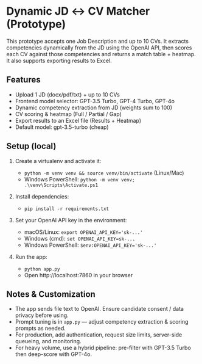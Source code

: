 
# Dynamic JD ↔ CV Matcher (Prototype)

This prototype accepts one Job Description and up to 10 CVs. It extracts competencies dynamically from the JD using the OpenAI API,
then scores each CV against those competencies and returns a match table + heatmap. It also supports exporting results to Excel.

## Features
- Upload 1 JD (docx/pdf/txt) + up to 10 CVs
- Frontend model selector: GPT-3.5 Turbo, GPT-4 Turbo, GPT-4o
- Dynamic competency extraction from JD (weights sum to 100)
- CV scoring & heatmap (Full / Partial / Gap)
- Export results to an Excel file (Results + Heatmap)
- Default model: gpt-3.5-turbo (cheap)

## Setup (local)
1. Create a virtualenv and activate it:
   - `python -m venv venv && source venv/bin/activate` (Linux/Mac)
   - Windows PowerShell: `python -m venv venv; .\venv\Scripts\Activate.ps1`

2. Install dependencies:
   - `pip install -r requirements.txt`

3. Set your OpenAI API key in the environment:
   - macOS/Linux: `export OPENAI_API_KEY='sk-...'`
   - Windows (cmd): `set OPENAI_API_KEY=sk-...`
   - Windows PowerShell: `$env:OPENAI_API_KEY='sk-...'`

4. Run the app:
   - `python app.py`
   - Open http://localhost:7860 in your browser

## Notes & Customization
- The app sends file text to OpenAI. Ensure candidate consent / data privacy before using.
- Prompt tuning is in `app.py` — adjust competency extraction & scoring prompts as needed.
- For production, add authentication, request size limits, server-side queueing, and monitoring.
- For heavy volume, use a hybrid pipeline: pre-filter with GPT-3.5 Turbo then deep-score with GPT-4o.
